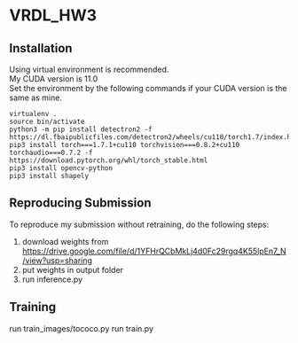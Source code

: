 # VRDL_HW3

## Installation
Using virtual environment is recommended.<br>
My CUDA version is 11.0<br>
Set the environment by the following commands if your CUDA version is the same as mine.
```
virtualenv .
source bin/activate
python3 -m pip install detectron2 -f https://dl.fbaipublicfiles.com/detectron2/wheels/cu110/torch1.7/index.html
pip3 install torch===1.7.1+cu110 torchvision===0.8.2+cu110 torchaudio===0.7.2 -f https://download.pytorch.org/whl/torch_stable.html
pip3 install opencv-python
pip3 install shapely
```
## Reproducing Submission
To reproduce my submission without retraining, do the following steps:
1. download weights from https://drive.google.com/file/d/1YFHrQCbMkLj4d0Fc29rgq4K55lpEn7_N/view?usp=sharing
2. put weights in output folder
3. run inference.py

## Training
run train_images/tococo.py
run train.py
